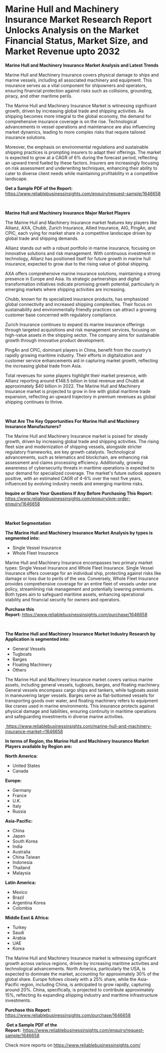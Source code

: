 <p><h1>Marine Hull and Machinery Insurance Market Research Report Unlocks Analysis on the Market Financial Status, Market Size, and Market Revenue upto 2032</h1></p><p><strong>Marine Hull and Machinery Insurance Market Analysis and Latest Trends</strong></p>
<p><p>Marine Hull and Machinery Insurance covers physical damage to ships and marine vessels, including all associated machinery and equipment. This insurance serves as a vital component for shipowners and operators, ensuring financial protection against risks such as collisions, grounding, piracy, and other maritime perils.</p><p>The Marine Hull and Machinery Insurance Market is witnessing significant growth, driven by increasing global trade and shipping activities. As shipping becomes more integral to the global economy, the demand for comprehensive insurance coverage is on the rise. Technological advancements in vessel operations and maintenance are also influencing market dynamics, leading to more complex risks that require tailored insurance solutions.</p><p>Moreover, the emphasis on environmental regulations and sustainable shipping practices is prompting insurers to adapt their offerings. The market is expected to grow at a CAGR of 6% during the forecast period, reflecting an upward trend fueled by these factors. Insurers are increasingly focusing on risk assessment and underwriting techniques, enhancing their ability to cater to diverse client needs while maintaining profitability in a competitive landscape.</p></p>
<p><strong>Get a Sample PDF of the Report:&nbsp;</strong> <a href="https://www.reliablebusinessinsights.com/enquiry/request-sample/1646658?utm_campaign=2318&utm_medium=2&utm_source=Github&utm_content=ia&utm_term=11032025&utm_id=marine-hull-and-machinery-insurance">https://www.reliablebusinessinsights.com/enquiry/request-sample/1646658</a></p>
<p>&nbsp;</p>
<p><strong>Marine Hull and Machinery Insurance Major Market Players</strong></p>
<p><p>The Marine Hull and Machinery Insurance market features key players like Allianz, AXA, Chubb, Zurich Insurance, Allied Insurance, AIG, PingAn, and CPIC, each vying for market share in a competitive landscape driven by global trade and shipping demands.</p><p>Allianz stands out with a robust portfolio in marine insurance, focusing on innovative solutions and risk management. With continuous investment in technology, Allianz has positioned itself for future growth in marine hull insurance, expected to grow due to the rising value of global shipping.</p><p>AXA offers comprehensive marine insurance solutions, maintaining a strong presence in Europe and Asia. Its strategic partnerships and digital transformation initiatives indicate promising growth potential, particularly in emerging markets where shipping activities are increasing.</p><p>Chubb, known for its specialized insurance products, has emphasized global connectivity and increased shipping complexities. Their focus on sustainability and environmentally friendly practices can attract a growing customer base concerned with regulatory compliance.</p><p>Zurich Insurance continues to expand its marine insurance offerings through targeted acquisitions and risk management services, focusing on high-value assets in the shipping sector. The company aims for sustainable growth through innovative product development.</p><p>PingAn and CPIC, dominant players in China, benefit from the country’s rapidly growing maritime industry. Their efforts in digitalization and customer service enhancements aid in capturing market growth, reflecting the increasing global trade from Asia.</p><p>Total revenues for some players highlight their market presence, with Allianz reporting around €148.5 billion in total revenue and Chubb at approximately $40 billion in 2022. The Marine Hull and Machinery Insurance market is projected to grow in line with global maritime trade expansion, reflecting an upward trajectory in premium revenues as global shipping continues to thrive.</p></p>
<p>&nbsp;</p>
<p><strong>What Are The Key Opportunities For Marine Hull and Machinery Insurance Manufacturers?</strong></p>
<p><p>The Marine Hull and Machinery Insurance market is poised for steady growth, driven by increasing global trade and shipping activities. The rising fleet size and modernization of shipping vessels, alongside stricter regulatory frameworks, are key growth catalysts. Technological advancements, such as telematics and blockchain, are enhancing risk assessment and claims processing efficiency. Additionally, growing awareness of cybersecurity threats in maritime operations is expected to spur demand for specialized coverage. The market's future outlook appears positive, with an estimated CAGR of 4-6% over the next five years, influenced by evolving industry needs and emerging maritime risks.</p></p>
<p><strong>Inquire or Share Your Questions If Any Before Purchasing This Report:</strong> <a href="https://www.reliablebusinessinsights.com/enquiry/pre-order-enquiry/1646658?utm_campaign=2318&utm_medium=2&utm_source=Github&utm_content=ia&utm_term=11032025&utm_id=marine-hull-and-machinery-insurance">https://www.reliablebusinessinsights.com/enquiry/pre-order-enquiry/1646658</a></p>
<p>&nbsp;</p>
<p><strong>Market Segmentation</strong></p>
<p><strong>The Marine Hull and Machinery Insurance Market Analysis by types is segmented into:</strong></p>
<p><ul><li>Single Vessel Insurance</li><li>Whole Fleet Insurance</li></ul></p>
<p><p>Marine Hull and Machinery Insurance encompasses two primary market types: Single Vessel Insurance and Whole Fleet Insurance. Single Vessel Insurance offers coverage for an individual ship, protecting against risks like damage or loss due to perils of the sea. Conversely, Whole Fleet Insurance provides comprehensive coverage for an entire fleet of vessels under one policy, streamlining risk management and potentially lowering premiums. Both types aim to safeguard maritime assets, enhancing operational stability and financial security for owners and operators.</p></p>
<p><strong>Purchase this Report:&nbsp;</strong><a href="https://www.reliablebusinessinsights.com/purchase/1646658?utm_campaign=2318&utm_medium=2&utm_source=Github&utm_content=ia&utm_term=11032025&utm_id=marine-hull-and-machinery-insurance">https://www.reliablebusinessinsights.com/purchase/1646658</a></p>
<p>&nbsp;</p>
<p><strong>The Marine Hull and Machinery Insurance Market Industry Research by Application is segmented into:</strong></p>
<p><ul><li>General Vessels</li><li>Tugboats</li><li>Barges</li><li>Floating Machinery</li><li>Others</li></ul></p>
<p><p>The Marine Hull and Machinery Insurance market covers various marine assets, including general vessels, tugboats, barges, and floating machinery. General vessels encompass cargo ships and tankers, while tugboats assist in maneuvering larger vessels. Barges serve as flat-bottomed vessels for transporting goods over water, and floating machinery refers to equipment like cranes used in marine environments. This insurance protects against physical damage and liabilities, ensuring continuity in maritime operations and safeguarding investments in diverse marine activities.</p></p>
<p><a href="https://www.reliablebusinessinsights.com/marine-hull-and-machinery-insurance-market-r1646658?utm_campaign=2318&utm_medium=2&utm_source=Github&utm_content=ia&utm_term=11032025&utm_id=marine-hull-and-machinery-insurance">&nbsp;https://www.reliablebusinessinsights.com/marine-hull-and-machinery-insurance-market-r1646658</a></p>
<p><strong>In terms of Region, the Marine Hull and Machinery Insurance Market Players available by Region are:</strong></p>
<p>
    <p> <strong> North America: </strong>
        <ul>
            <li>United States</li>
            <li>Canada</li>
        </ul>
        </p> 
    <p> <strong> Europe: </strong>
        <ul>
            <li>Germany</li>
            <li>France</li>
            <li>U.K.</li>
            <li>Italy</li>
            <li>Russia</li>
        </ul>
        </p> 
    <p> <strong> Asia-Pacific: </strong>
        <ul>
            <li>China</li>
            <li>Japan</li>
            <li>South Korea</li>
            <li>India</li>
            <li>Australia</li>
            <li>China Taiwan</li>
            <li>Indonesia</li>
            <li>Thailand</li>
            <li>Malaysia</li>
        </ul>
        </p> 
    <p> <strong> Latin America: </strong>
        <ul>
            <li>Mexico</li>
            <li>Brazil</li>
            <li>Argentina Korea</li>
            <li>Colombia</li>
        </ul>
        </p> 
    <p> <strong> Middle East & Africa: </strong>
        <ul>
            <li>Turkey</li>
            <li>Saudi</li>
            <li>Arabia</li>
            <li>UAE</li>
            <li>Korea</li>
        </ul>
    </p>
    </p>
<p><p>The Marine Hull and Machinery Insurance market is witnessing significant growth across various regions, driven by increasing maritime activities and technological advancements. North America, particularly the USA, is expected to dominate the market, accounting for approximately 30% of the global share. Europe follows closely with a 25% share, while the Asia-Pacific region, including China, is anticipated to grow rapidly, capturing around 20%. China, specifically, is projected to contribute approximately 15%, reflecting its expanding shipping industry and maritime infrastructure investments.</p></p>
<p><strong>Purchase this Report: </strong><a href="https://www.reliablebusinessinsights.com/purchase/1646658?utm_campaign=2318&utm_medium=2&utm_source=Github&utm_content=ia&utm_term=11032025&utm_id=marine-hull-and-machinery-insurance">https://www.reliablebusinessinsights.com/purchase/1646658</a></p>
<p>&nbsp;<strong>Get a Sample PDF of the Report:&nbsp;&nbsp;</strong><a href="https://www.reliablebusinessinsights.com/enquiry/request-sample/1646658?utm_campaign=2318&utm_medium=2&utm_source=Github&utm_content=ia&utm_term=11032025&utm_id=marine-hull-and-machinery-insurance">https://www.reliablebusinessinsights.com/enquiry/request-sample/1646658</a></p>
<p><strong></strong></p>
<p>Check more reports on <a href="https://www.reliablebusinessinsights.com/?utm_campaign=2318&utm_medium=2&utm_source=Github&utm_content=ia&utm_term=11032025&utm_id=marine-hull-and-machinery-insurance">https://www.reliablebusinessinsights.com/</a></p>